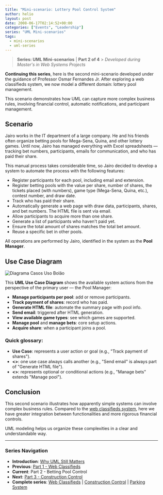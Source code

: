 ```yaml
---
title: "Mini-scenario: Lottery Pool Control System"
author: helio
layout: post
date: 2008-06-17T02:14:52+00:00
categories: ["Events", "Leadership"]
series: "UML Mini-scenarios"
tags:
  - mini-scenarios
  - uml-series
---
```


> **Series: UML Mini-scenarios** | **Part 2 of 4** > _Developed during Master's in Web Systems Projects_

**Continuing this series**, here is the second mini-scenario developed under the guidance of Professor Osmar Fernandes Jr. After exploring a web classifieds system, we now model a different domain: lottery pool management.

This scenario demonstrates how UML can capture more complex business rules, involving financial control, automatic notifications, and participant management.

## Scenario

Jairo works in the IT department of a large company. He and his friends often organize betting pools for Mega-Sena, Quina, and other lottery games. Until now, Jairo has managed everything with Excel spreadsheets — tracking bet numbers, participants, emails for communication, and who has paid their share.

This manual process takes considerable time, so Jairo decided to develop a system to automate the process with the following features:

- Register participants for each pool, including email and extension.
- Register betting pools with the value per share, number of shares, the tickets placed (with numbers), game type (Mega-Sena, Quina, etc.), contest number, and draw date.
- Track who has paid their share.
- Automatically generate a web page with draw data, participants, shares, and bet numbers. The HTML file is sent via email.
- Allow participants to acquire more than one share.
- Generate a list of participants who haven't paid yet.
- Ensure the total amount of shares matches the total bet amount.
- Reuse a specific bet in other pools.

All operations are performed by Jairo, identified in the system as the **Pool Manager**.

## Use Case Diagram

![Diagrama Casos Uso Bolão](/uploads/2008/07/controle-bolao.png)

This **UML Use Case Diagram** shows the available system actions from the perspective of the primary user — the Pool Manager:

- **Manage participants per pool**: add or remove participants.
- **Track payment of shares**: record who has paid.
- **Generate HTML file**: automate the summary page with pool info.
- **Send email**: triggered after HTML generation.
- **View available game types**: see which games are supported.
- **Manage pool** and **manage bets**: core setup actions.
- **Acquire share**: when a participant joins a pool.

### Quick glossary:

- **Use Case**: represents a user action or goal (e.g., "Track payment of shares").
- **<<include>>**: one use case always calls another (e.g., "Send email" is always part of "Generate HTML file").
- **<<extend>>**: represents optional or conditional actions (e.g., "Manage bets" extends "Manage pool").

## Conclusion

This second scenario illustrates how apparently simple systems can involve complex business rules. Compared to the [web classifieds system](../2008-06-13-minicenario-classificados-na-web/), here we have greater integration between functionalities and more rigorous financial controls.

UML modeling helps us organize these complexities in a clear and understandable way.

---

### **Series Navigation**

- **Introduction**: [Why UML Still Matters](../2008-06-10-uml-introduction-use-case-series/)
- **Previous**: [Part 1 - Web Classifieds](../2008-06-13-minicenario-classificados-na-web/)
- **Current**: Part 2 - Betting Pool Control
- **Next**: [Part 3 - Construction Control](../2008-06-21-minicenario-controle-de-obras/)
- **Complete series**: [Web Classifieds](../2008-06-13-minicenario-classificados-na-web/) | [Construction Control](../2008-06-21-minicenario-controle-de-obras/) | [Parking System](../2008-06-25-diagrama-de-casos-de-uso-estacionamento/)

